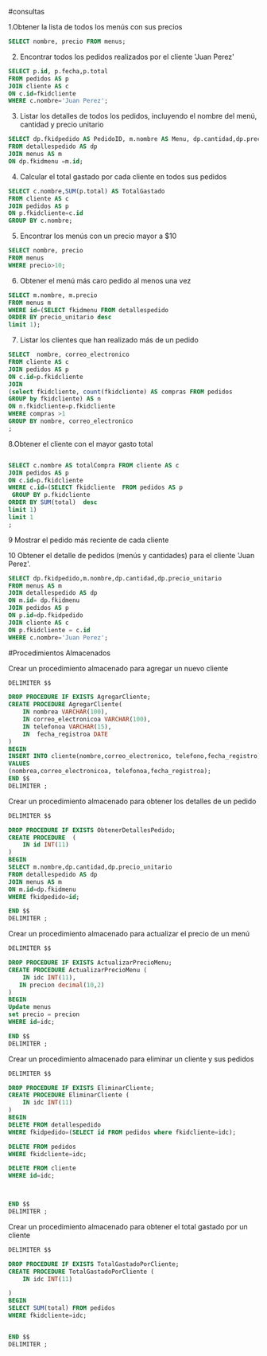 #consultas


1.Obtener la lista de todos los menús con sus precios


~~~sql
SELECT nombre, precio FROM menus;
~~~




2. Encontrar todos los pedidos realizados por el cliente 'Juan Perez'
~~~sql
SELECT p.id, p.fecha,p.total
FROM pedidos AS p
JOIN cliente AS c
ON c.id=fkidcliente
WHERE c.nombre='Juan Perez';
~~~


3. Listar los detalles de todos los pedidos, incluyendo el nombre del menú, cantidad y precio unitario

~~~sql
SELECT dp.fkidpedido AS PedidoID, m.nombre AS Menu, dp.cantidad,dp.precio_unitario
FROM detallespedido AS dp
JOIN menus AS m
ON dp.fkidmenu =m.id;

~~~


4. Calcular el total gastado por cada cliente en todos sus pedidos
~~~sql
SELECT c.nombre,SUM(p.total) AS TotalGastado
FROM cliente AS c 
JOIN pedidos AS p
ON p.fkidcliente=c.id
GROUP BY c.nombre;
~~~



5. Encontrar los menús con un precio mayor a $10

~~~sql
SELECT nombre, precio 
FROM menus
WHERE precio>10;
~~~




6. Obtener el menú más caro pedido al menos una vez
~~~sql
SELECT m.nombre, m.precio 
FROM menus m
WHERE id=(SELECT fkidmenu FROM detallespedido
ORDER BY precio_unitario desc
limit 1);

~~~

7. Listar los clientes que han realizado más de un pedido

~~~sql
SELECT  nombre, correo_electronico 
FROM cliente AS c
JOIN pedidos AS p
ON c.id=p.fkidcliente
JOIN
(select fkidcliente, count(fkidcliente) AS compras FROM pedidos
GROUP by fkidcliente) AS n
ON n.fkidcliente=p.fkidcliente
WHERE compras >1
GROUP BY nombre, correo_electronico 
;
~~~





8.Obtener el cliente con el mayor gasto total
~~~sql

SELECT c.nombre AS totalCompra FROM cliente AS c
JOIN pedidos AS p
ON c.id=p.fkidcliente
WHERE c.id=(SELECT fkidcliente  FROM pedidos AS p
 GROUP BY p.fkidcliente
ORDER BY SUM(total)  desc
limit 1)
limit 1
;
~~~



9 Mostrar el pedido más reciente de cada cliente





10 Obtener el detalle de pedidos (menús y cantidades) para el cliente 'Juan Perez'.

~~~sql
SELECT dp.fkidpedido,m.nombre,dp.cantidad,dp.precio_unitario
FROM menus AS m
JOIN detallespedido AS dp
ON m.id= dp.fkidmenu
JOIN pedidos AS p
ON p.id=dp.fkidpedido
JOIN cliente AS c
ON p.fkidcliente = c.id
WHERE c.nombre='Juan Perez';

~~~

#Procedimientos Almacenados

Crear un procedimiento almacenado para agregar un nuevo cliente

~~~sql
DELIMITER $$

DROP PROCEDURE IF EXISTS AgregarCliente;
CREATE PROCEDURE AgregarCliente(
    IN nombrea VARCHAR(100),
    IN correo_electronicoa VARCHAR(100),
    IN telefonoa VARCHAR(15),
    IN  fecha_registroa DATE
)
BEGIN
INSERT INTO cliente(nombre,correo_electronico, telefono,fecha_registro)
VALUES 
(nombrea,correo_electronicoa, telefonoa,fecha_registroa);
END $$
DELIMITER ;

~~~


Crear un procedimiento almacenado para obtener los
detalles de un pedido

~~~sql
DELIMITER $$

DROP PROCEDURE IF EXISTS ObtenerDetallesPedido;
CREATE PROCEDURE  (
    IN id INT(11)
)
BEGIN
SELECT m.nombre,dp.cantidad,dp.precio_unitario
FROM detallespedido AS dp
JOIN menus AS m
ON m.id=dp.fkidmenu
WHERE fkidpedido=id;

END $$
DELIMITER ;

~~~


Crear un procedimiento almacenado para actualizar el
precio de un menú
~~~sql
DELIMITER $$

DROP PROCEDURE IF EXISTS ActualizarPrecioMenu;
CREATE PROCEDURE ActualizarPrecioMenu (
    IN idc INT(11),
   IN precion decimal(10,2)
)
BEGIN
Update menus
set precio = precion
WHERE id=idc;

END $$
DELIMITER ;
~~~


Crear un procedimiento almacenado para eliminar un cliente
y sus pedidos
~~~sql
DELIMITER $$

DROP PROCEDURE IF EXISTS EliminarCliente;
CREATE PROCEDURE EliminarCliente (
    IN idc INT(11)
)
BEGIN
DELETE FROM detallespedido
WHERE fkidpedido=(SELECT id FROM pedidos where fkidcliente=idc);

DELETE FROM pedidos
WHERE fkidcliente=idc;

DELETE FROM cliente
WHERE id=idc;



END $$
DELIMITER ;

~~~


Crear un procedimiento almacenado para obtener el total
gastado por un cliente

~~~sql
DELIMITER $$

DROP PROCEDURE IF EXISTS TotalGastadoPorCliente;
CREATE PROCEDURE TotalGastadoPorCliente (
    IN idc INT(11)

)
BEGIN
SELECT SUM(total) FROM pedidos
WHERE fkidcliente=idc;


END $$
DELIMITER ;
~~~
